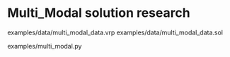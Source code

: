 # Multi_Modal solution research

examples/data/multi_modal_data.vrp
examples/data/multi_modal_data.sol

examples/multi_modal.py
